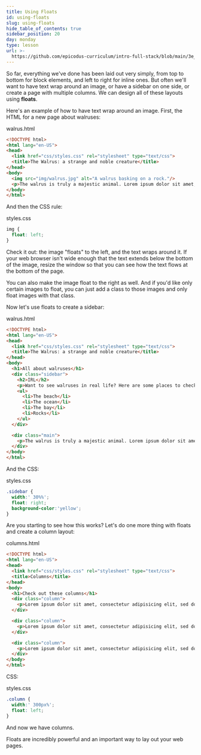```yaml
---
title: Using Floats
id: using-floats
slug: using-floats
hide_table_of_contents: true
sidebar_position: 20
day: monday
type: lesson
url: >-
  https://github.com/epicodus-curriculum/intro-full-stack/blob/main/3e_using_floats.md
---
```


So far, everything we've done has been laid out very simply, from top to bottom for block elements, and left to right for inline ones. But often we'll want to have text wrap around an image, or have a sidebar on one side, or create a page with multiple columns. We can design all of these layouts using **floats**.

Here's an example of how to have text wrap around an image. First, the HTML for a new page about walruses:

<div class="filename">walrus.html</div>

```html
<!DOCTYPE html>
<html lang="en-US">
<head>
  <link href="css/styles.css" rel="stylesheet" type="text/css">
  <title>The Walrus: a strange and noble creature</title>
</head>
<body>
  <img src="img/walrus.jpg" alt="A walrus basking on a rock."/>
  <p>The walrus is truly a majestic animal. Lorem ipsum dolor sit amet, consectetur adipisicing elit, sed do eiusmod tempor incididunt ut labore et dolore magna aliqua. Ut enim ad minim veniam, quis nostrud exercitation ullamco laboris nisi ut aliquip ex ea commodo consequat. Duis aute irure dolor in reprehenderit in voluptate velit esse cillum dolore eu fugiat nulla pariatur. Excepteur sint occaecat cupidatat non proident, sunt in culpa qui officia deserunt mollit anim id est laborum. Ut enim ad minim veniam, quis nostrud exercitation ullamco laboris nisi ut aliquip ex ea commodo consequat. Duis aute irure dolor in reprehenderit in voluptate velit esse cillum dolore eu fugiat nulla pariatur.</p>
</body>
</html>
```

And then the CSS rule:

<div class="filename">styles.css</div>

```css
img {
  float: left;
}
```

Check it out: the image "floats" to the left, and the text wraps around it. If your web browser isn't wide enough that the text extends below the bottom of the image, resize the window so that you can see how the text flows at the bottom of the page.

You can also make the image float to the right as well. And if you'd like only certain images to float, you can just add a class to those images and only float images with that class.

Now let's use floats to create a sidebar:

<div class="filename">walrus.html</div>

```html
<!DOCTYPE html>
<html lang="en-US">
<head>
  <link href="css/styles.css" rel="stylesheet" type="text/css">
  <title>The Walrus: a strange and noble creature</title>
</head>
<body>
  <h1>All about walruses</h1>
  <div class="sidebar">
    <h2>IRL</h2>
    <p>Want to see walruses in real life? Here are some places to check out:</p>
    <ul>
      <li>The beach</li>
      <li>The ocean</li>
      <li>The bay</li>
      <li>Rocks</li>
    </ul>
  </div>

  <div class="main">
    <p>The walrus is truly a majestic animal. Lorem ipsum dolor sit amet, consectetur adipisicing elit, sed do eiusmod tempor incididunt ut labore et dolore magna aliqua. Ut enim ad minim veniam, quis nostrud exercitation ullamco laboris nisi ut aliquip ex ea commodo consequat. Duis aute irure dolor in reprehenderit in voluptate velit esse cillum dolore eu fugiat nulla pariatur. Excepteur sint occaecat cupidatat non proident, sunt in culpa qui officia deserunt mollit anim id est laborum. Ut enim ad minim veniam, quis nostrud exercitation ullamco laboris nisi ut aliquip ex ea commodo consequat. Duis aute irure dolor in reprehenderit in voluptate velit esse cillum dolore eu fugiat nulla pariatur.</p>
  </div>
</body>
</html>
```

And the CSS:

<div class="filename">styles.css</div>

```css
.sidebar {
  width:' 30%%';
  float: right;
  background-color:'yellow';
}
```

Are you starting to see how this works? Let's do one more thing with floats and create a column layout:

<div class="filename">columns.html</div>

```html
<!DOCTYPE html>
<html lang="en-US">
<head>
  <link href="css/styles.css" rel="stylesheet" type="text/css">
  <title>Columns</title>
</head>
<body>
  <h1>Check out these columns</h1>
  <div class="column">
    <p>Lorem ipsum dolor sit amet, consectetur adipisicing elit, sed do eiusmod tempor incididunt ut labore et dolore magna aliqua. Ut enim ad minim veniam, quis nostrud exercitation ullamco laboris nisi ut aliquip ex ea commodo consequat. Duis aute irure dolor in reprehenderit in voluptate velit esse cillum dolore eu fugiat nulla pariatur. Excepteur sint occaecat cupidatat non proident, sunt in culpa qui officia deserunt mollit anim id est laborum. Ut enim ad minim veniam, quis nostrud exercitation ullamco laboris nisi ut aliquip ex ea commodo consequat. Duis aute irure dolor in reprehenderit in voluptate velit esse cillum dolore eu fugiat nulla pariatur.</p>
  </div>

  <div class="column">
    <p>Lorem ipsum dolor sit amet, consectetur adipisicing elit, sed do eiusmod tempor incididunt ut labore et dolore magna aliqua. Ut enim ad minim veniam, quis nostrud exercitation ullamco laboris nisi ut aliquip ex ea commodo consequat. Duis aute irure dolor in reprehenderit in voluptate velit esse cillum dolore eu fugiat nulla pariatur. Excepteur sint occaecat cupidatat non proident, sunt in culpa qui officia deserunt mollit anim id est laborum. Ut enim ad minim veniam, quis nostrud exercitation ullamco laboris nisi ut aliquip ex ea commodo consequat. Duis aute irure dolor in reprehenderit in voluptate velit esse cillum dolore eu fugiat nulla pariatur.</p>
  </div>

  <div class="column">
    <p>Lorem ipsum dolor sit amet, consectetur adipisicing elit, sed do eiusmod tempor incididunt ut labore et dolore magna aliqua. Ut enim ad minim veniam, quis nostrud exercitation ullamco laboris nisi ut aliquip ex ea commodo consequat. Duis aute irure dolor in reprehenderit in voluptate velit esse cillum dolore eu fugiat nulla pariatur. Excepteur sint occaecat cupidatat non proident, sunt in culpa qui officia deserunt mollit anim id est laborum. Ut enim ad minim veniam, quis nostrud exercitation ullamco laboris nisi ut aliquip ex ea commodo consequat. Duis aute irure dolor in reprehenderit in voluptate velit esse cillum dolore eu fugiat nulla pariatur.</p>
  </div>
</body>
</html>
```

CSS:

<div class="filename">styles.css</div>

```css
.column {
  width:' 300px%';
  float: left;
}
```

And now we have columns.

Floats are incredibly powerful and an important way to lay out your web pages.

